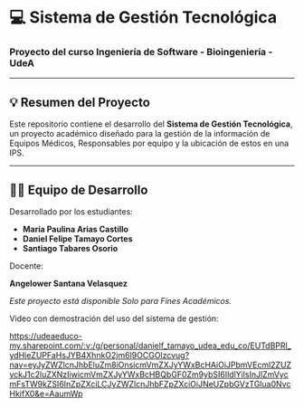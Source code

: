 # 💻 Sistema de Gestión Tecnológica

### Proyecto del curso Ingeniería de Software - Bioingeniería - UdeA

---

## 💡 Resumen del Proyecto

Este repositorio contiene el desarrollo del **Sistema de Gestión Tecnológica**, un proyecto académico diseñado para la gestión de la información de Equipos Médicos,
Responsables por equipo y la ubicación de estos en una IPS.


---

## 🧑‍💻 Equipo de Desarrollo

Desarrollado por los estudiantes:

* **María Paulina Arias Castillo**
* **Daniel Felipe Tamayo Cortes**
* **Santiago Tabares Osorio**


Docente:

**Angelower Santana Velasquez**

*Este proyecto está disponible Solo para Fines Académicos.*

Video con demostración del uso del sistema de gestión:

https://udeaeduco-my.sharepoint.com/:v:/g/personal/danielf_tamayo_udea_edu_co/EUTdBPRl_ydHieZUPFaHsJYB4XhnkO2jm6l9OCGOlzcvug?nav=eyJyZWZlcnJhbEluZm8iOnsicmVmZXJyYWxBcHAiOiJPbmVEcml2ZUZvckJ1c2luZXNzIiwicmVmZXJyYWxBcHBQbGF0Zm9ybSI6IldlYiIsInJlZmVycmFsTW9kZSI6InZpZXciLCJyZWZlcnJhbFZpZXciOiJNeUZpbGVzTGlua0NvcHkifX0&e=AaumWp


